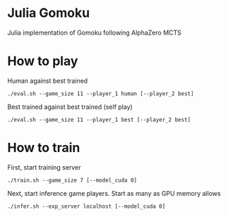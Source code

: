 # Julia Gomoku

Julia implementation of Gomoku following AlphaZero MCTS

# How to play

Human against best trained

```
./eval.sh --game_size 11 --player_1 human [--player_2 best]
```

Best trained against best trained (self play)

```
./eval.sh --game_size 11 --player_1 best [--player_2 best]
```

# How to train

First, start training server

```
./train.sh --game_size 7 [--model_cuda 0]
```

Next, start inference game players.  Start as many as GPU memory allows

```
./infer.sh --exp_server localhost [--model_cuda 0]
```
